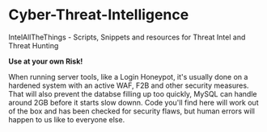 # Cyber-Threat-Intelligence
IntelAllTheThings - Scripts, Snippets and resources for Threat Intel and Threat Hunting

**Use at your own Risk!**

When running server tools, like a Login Honeypot, it's usually done on a hardened system with an active WAF, F2B and other security measures. That will also prevent the databse filling up too quickly, MySQL can handle around 2GB before it starts slow downn. Code you'll find here will work out of the box and has been checked for security flaws, but human errors will happen to us like to everyone else. 
